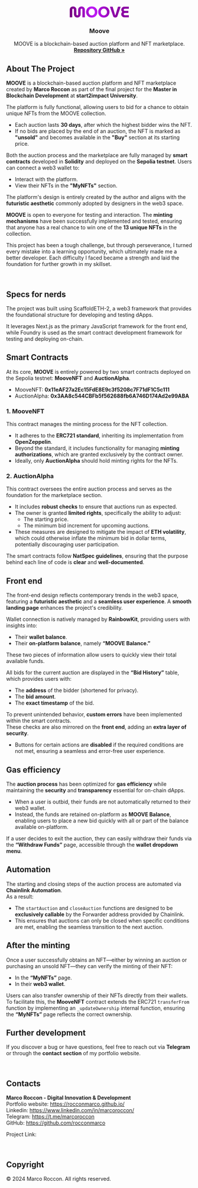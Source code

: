 <br />
<div id="readme-top" align="center">
  <a href="">
    <img src="/packages/nextjs/public/logo.png/" alt="Moove Logo" width="160" height="30">
  </a>

<h3 align="center">Moove</h3>

  <p align="center">
    MOOVE is a blockchain-based auction platform and NFT marketplace.
    <br />
    <a href=""><strong>Repository GitHub »</strong></a>
    <br />
  </p>
</div>

## About The Project

**MOOVE** is a blockchain-based auction platform and NFT marketplace created by **Marco Roccon** as part of the final project for the **Master in Blockchain Development** at **start2impact University**.

The platform is fully functional, allowing users to bid for a chance to obtain unique NFTs from the MOOVE collection.  
- Each auction lasts **30 days**, after which the highest bidder wins the NFT.  
- If no bids are placed by the end of an auction, the NFT is marked as **"unsold"** and becomes available in the **"Buy"** section at its starting price.

Both the auction process and the marketplace are fully managed by **smart contracts** developed in **Solidity** and deployed on the **Sepolia testnet**. Users can connect a web3 wallet to:  
- Interact with the platform.  
- View their NFTs in the **"MyNFTs"** section.

The platform's design is entirely created by the author and aligns with the **futuristic aesthetic** commonly adopted by designers in the web3 space.

**MOOVE** is open to everyone for testing and interaction. The **minting mechanisms** have been successfully implemented and tested, ensuring that anyone has a real chance to win one of the **13 unique NFTs** in the collection.

This project has been a tough challenge, but through perseverance, I turned every mistake into a learning opportunity, which ultimately made me a better developer. Each difficulty I faced became a strength and laid the foundation for further growth in my skillset.

<br>

## Specs for nerds

The project was built using ScaffoldETH-2, a web3 framework that provides the foundational structure for developing and testing dApps.

It leverages Next.js as the primary JavaScript framework for the front end, while Foundry is used as the smart contract development framework for testing and deploying on-chain.


## Smart Contracts

At its core, **MOOVE** is entirely powered by two smart contracts deployed on the Sepolia testnet: **MooveNFT** and **AuctionAlpha**.

- MooveNFT: **0x11eAF27a2Ec15FdE8E9c3f5208c7F71dF1C5c111**
- AuctionAlpha: **0x3AA8c544CBFb5f562688fb6A746D174Ad2e99ABA**

### 1. MooveNFT
This contract manages the minting process for the NFT collection.  
- It adheres to the **ERC721 standard**, inheriting its implementation from **OpenZeppelin**.  
- Beyond the standard, it includes functionality for managing **minting authorizations**, which are granted exclusively by the contract owner.  
- Ideally, only **AuctionAlpha** should hold minting rights for the NFTs.  

### 2. AuctionAlpha
This contract oversees the entire auction process and serves as the foundation for the marketplace section.  
- It includes **robust checks** to ensure that auctions run as expected.  
- The owner is granted **limited rights**, specifically the ability to adjust:  
  - The starting price.  
  - The minimum bid increment for upcoming auctions.  
- These measures are designed to mitigate the impact of **ETH volatility**, which could otherwise inflate the minimum bid in dollar terms, potentially discouraging user participation.

The smart contracts follow **NatSpec guidelines**, ensuring that the purpose behind each line of code is **clear** and **well-documented**.

## Front end

The front-end design reflects contemporary trends in the web3 space, featuring a **futuristic aesthetic** and a **seamless user experience**. A **smooth landing page** enhances the project's credibility.

Wallet connection is natively managed by **RainbowKit**, providing users with insights into:  
- Their **wallet balance**.  
- Their **on-platform balance**, namely **“MOOVE Balance.”**  

These two pieces of information allow users to quickly view their total available funds.

All bids for the current auction are displayed in the **“Bid History”** table, which provides users with:  
- The **address** of the bidder (shortened for privacy).  
- The **bid amount**.  
- The **exact timestamp** of the bid.

To prevent unintended behavior, **custom errors** have been implemented within the smart contracts.  
These checks are also mirrored on the **front end**, adding an **extra layer of security**.  
- Buttons for certain actions are **disabled** if the required conditions are not met, ensuring a seamless and error-free user experience.

## Gas efficiency

The **auction process** has been optimized for **gas efficiency** while maintaining the **security** and **transparency** essential for on-chain dApps.  
- When a user is outbid, their funds are not automatically returned to their web3 wallet.  
- Instead, the funds are retained on-platform as **MOOVE Balance**, enabling users to place a new bid quickly with all or part of the balance available on-platform.  

If a user decides to exit the auction, they can easily withdraw their funds via the **“Withdraw Funds”** page, accessible through the **wallet dropdown menu**.

## Automation

The starting and closing steps of the auction process are automated via **Chainlink Automation**.  
As a result:  
- The `startAuction` and `closeAuction` functions are designed to be **exclusively callable** by the Forwarder address provided by Chainlink.  
- This ensures that auctions can only be closed when specific conditions are met, enabling the seamless transition to the next auction.

## After the minting

Once a user successfully obtains an NFT—either by winning an auction or purchasing an unsold NFT—they can verify the minting of their NFT:  
- In the **“MyNFTs”** page.  
- In their **web3 wallet**.  

Users can also transfer ownership of their NFTs directly from their wallets.  
To facilitate this, the **MooveNFT** contract extends the ERC721 `transferFrom` function by implementing an `_updateOwnership` internal function, ensuring the **“MyNFTs”** page reflects the correct ownership.

## Further development

If you discover a bug or have questions, feel free to reach out via **Telegram** or through the **contact section** of my portfolio website.

<br>

## Contacts

**Marco Roccon - Digital Innovation & Development**<br>
Portfolio website: https://rocconmarco.github.io/<br>
Linkedin: https://www.linkedin.com/in/marcoroccon/<br>
Telegram: https://t.me/marcoroccon<br>
GitHub: https://github.com/rocconmarco

Project Link: 

<br>

## Copyright

© 2024 Marco Roccon. All rights reserved.